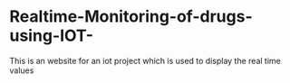 # Realtime-Monitoring-of-drugs-using-IOT-
This is an website for an iot project which is used to display the real time values 

